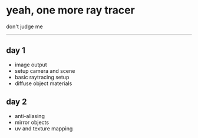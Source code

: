 # yeah, one more ray tracer

don't judge me

---

## day 1

- image output
- setup camera and scene
- basic raytracing setup
- diffuse object materials

## day 2

- anti-aliasing
- mirror objects
- uv and texture mapping

